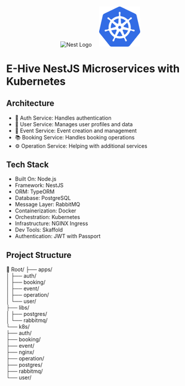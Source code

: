 <p align="center">
  <img src="https://nestjs.com/img/logo-small.svg" width="120" alt="Nest Logo" />&nbsp;&nbsp;&nbsp;&nbsp;
  <img src="https://github.com/kubernetes/kubernetes/raw/master/logo/logo.png" width="110" alt="Kubernetes Logo">
</p>

# E-Hive NestJS Microservices with Kubernetes

## Architecture

- 🔐 Auth Service: Handles authentication
- 👤 User Service: Manages user profiles and data
- 📅 Event Service: Event creation and management
- 📚 Booking Service: Handles booking operations
- ⚙️ Operation Service: Helping with additional services

## Tech Stack

- Built On: Node.js
- Framework: NestJS
- ORM: TypeORM
- Database: PostgreSQL
- Message Layer: RabbitMQ
- Containerization: Docker
- Orchestration: Kubernetes
- Infrastructure: NGINX Ingress
- Dev Tools: Skaffold
- Authentication: JWT with Passport

## Project Structure

📁 Root/
├── apps/               
│   ├── auth/         
│   ├── booking/       
│   ├── event/        
│   ├── operation/     
│   └── user/          
├── libs/              
│   ├── postgres/     
│   └── rabbitmq/      
└── k8s/               
    ├── auth/          
    ├── booking/       
    ├── event/         
    ├── nginx/         
    ├── operation/     
    ├── postgres/      
    ├── rabbitmq/      
    └── user/